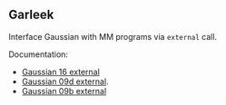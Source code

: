 Garleek
-------

Interface Gaussian with MM programs via `external` call.

Documentation:

- [Gaussian 16 external](http://gaussian.com/external/)
- [Gaussian 09d external](http://web.archive.org/web/20150906010704/http://www.gaussian.com/g_tech/g_ur/k_external.htm).
- [Gaussian 09b external](http://web.archive.org/web/20110806120317/http://www.gaussian.com/g_tech/g_ur/k_external.htm)


